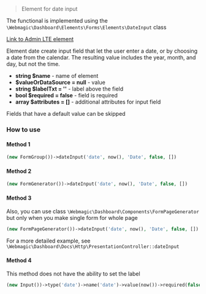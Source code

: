 > Element for date input

The functional is implemented using the `\Webmagic\Dashboard\Elements\Forms\Elements\DateInput` class

[Link to Admin LTE element](https://adminlte.io/themes/v3/pages/forms/advanced.html)

Element date create input field that let the user enter a date, or by choosing a date from the calendar.
The resulting value includes the year, month, and day, but not the time.

- **string $name** - name of element
- **$valueOrDataSource = null** - value
- **string $labelTxt = ''** - label above the field
- **bool $required = false** - field is required
- **array $attributes = []** - additional attributes for input field

Fields that have a default value can be skipped

### How to use

#### Method 1

```php
(new FormGroup())->dateInput('date', now(), 'Date', false, [])
```

#### Method 2

```php
(new FormGenerator())->dateInput('date', now(), 'Date', false, [])
```

#### Method 3

Also, you can use class ``\Webmagic\Dashboard\Components\FormPageGenerator`` but only when you make single form for
whole page

```php
(new FormPageGenerator())->dateInput('date', now(), 'Date', false, [])
```

For a more detailed example, see ``\Webmagic\Dashboard\Docs\Http\PresentationController::dateInput``

#### Method 4

This method does not have the ability to set the label

```php
(new Input())->type('date')->name('date')->value(now())->required(false)->attrs([])
```
